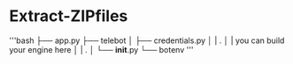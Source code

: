 # Extract-ZIPfiles
'''bash
├── app.py
├── telebot
│   ├── credentials.py
│   |   .
│   |   you can build your engine here
│   |   .
│   └── __init__.py
└── botenv
'''
